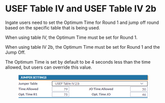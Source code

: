 # USEF Table IV and USEF Table IV 2b

Ingate users need to set the Optimum Time for Round 1 and jump off round based on the specific table that is being used.

When using table IV, the Optimum Time must be set for Round 1.

When using table IV 2b, the Optimum Time must be set for Round 1 and the Jump Off.

The Optimum Time is set by default to be 4 seconds less than the time allowed, but users can override this value.&#x20;

<figure><img src="../../../.gitbook/assets/image (193).png" alt=""><figcaption></figcaption></figure>
